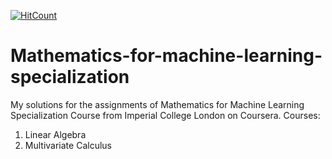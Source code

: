 [![HitCount](http://hits.dwyl.io/susantabiswas/Mathematics-for-machine-learning-specialization.svg)](http://hits.dwyl.io/susantabiswas/Mathematics-for-machine-learning-specialization)
# Mathematics-for-machine-learning-specialization

My solutions for the assignments of Mathematics for Machine Learning Specialization Course from Imperial College London on Coursera.
Courses:
1. Linear Algebra
2. Multivariate Calculus
